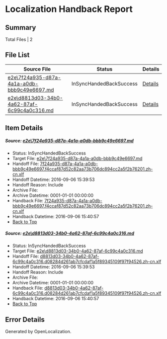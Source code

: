 # <a name='report-top'></a> Localization Handback Report

## Summary
 Total Files | 2

## File List
 Source File | Status | Details 
 ----------- | ------ | ------- 
 [e2e\7f24a935-d87a-4a1a-a0db-bbb9c49e6697.md](https://github.com/OpenLocalizationTestOrg/ol-test0/blob/1818a0fd51991cf95c9ea55f39c729d770529a5d/e2e/7f24a935-d87a-4a1a-a0db-bbb9c49e6697.md) | InSyncHandedBackSuccess | [Details](#dc7d7f90d00c6657b219f926a3d6d7fed22d43be1)
 [e2e\d8813d03-34b0-4a62-87af-6c99c4a0c316.md](https://github.com/OpenLocalizationTestOrg/ol-test0/blob/1818a0fd51991cf95c9ea55f39c729d770529a5d/e2e/d8813d03-34b0-4a62-87af-6c99c4a0c316.md) | InSyncHandedBackSuccess | [Details](#356a9268e96acd55de2a66c67359d57c7b965e522)

## Item Details
##### <a name='dc7d7f90d00c6657b219f926a3d6d7fed22d43be1'></a> Source: [e2e\7f24a935-d87a-4a1a-a0db-bbb9c49e6697.md](https://github.com/OpenLocalizationTestOrg/ol-test0/blob/1818a0fd51991cf95c9ea55f39c729d770529a5d/e2e/7f24a935-d87a-4a1a-a0db-bbb9c49e6697.md)
* Status: InSyncHandedBackSuccess
* Target File: [e2e\7f24a935-d87a-4a1a-a0db-bbb9c49e6697.md](https://github.com/OpenLocalizationTestOrg/ol-test0-zhcn/blob/2bcf0fa00676618a82382738d35e747aebdc155e/e2e/7f24a935-d87a-4a1a-a0db-bbb9c49e6697.md)
* Handoff File: [7f24a935-d87a-4a1a-a0db-bbb9c49e6697.f4ccaf87d52c82aa73b706dc894cc2a5f2b76201.zh-cn.xlf](https://github.com/OpenLocalizationTestOrg/ol-test0-handoff/blob/b24f67a3fc6ff8bf049abc1496f620739976bfef/ol-handoff/OpenLocalizationTestOrg/ol-test0-zhcn/ci/ht/7f24a935-d87a-4a1a-a0db-bbb9c49e6697.f4ccaf87d52c82aa73b706dc894cc2a5f2b76201.zh-cn.xlf)
* Handoff Datetime: 2016-09-06 15:39:53
* Handoff Reason: Include
* Archive File: 
* Archive Datetime: 0001-01-01 00:00:00
* Handback File: [7f24a935-d87a-4a1a-a0db-bbb9c49e6697.f4ccaf87d52c82aa73b706dc894cc2a5f2b76201.zh-cn.xlf](https://github.com/OpenLocalizationTestOrg/ol-test0-handback/blob/321791be281f028fa53b0a9b8bbc8af7903cc4a4/ol-handback/OpenLocalizationTestOrg/ol-test0-zhcn/ci/ht/7f24a935-d87a-4a1a-a0db-bbb9c49e6697.f4ccaf87d52c82aa73b706dc894cc2a5f2b76201.zh-cn.xlf)
* Handback Datetime: 2016-09-06 15:40:57
* [Back to Top](#report-top)

##### <a name='356a9268e96acd55de2a66c67359d57c7b965e522'></a> Source: [e2e\d8813d03-34b0-4a62-87af-6c99c4a0c316.md](https://github.com/OpenLocalizationTestOrg/ol-test0/blob/1818a0fd51991cf95c9ea55f39c729d770529a5d/e2e/d8813d03-34b0-4a62-87af-6c99c4a0c316.md)
* Status: InSyncHandedBackSuccess
* Target File: [e2e\d8813d03-34b0-4a62-87af-6c99c4a0c316.md](https://github.com/OpenLocalizationTestOrg/ol-test0-zhcn/blob/2bcf0fa00676618a82382738d35e747aebdc155e/e2e/d8813d03-34b0-4a62-87af-6c99c4a0c316.md)
* Handoff File: [d8813d03-34b0-4a62-87af-6c99c4a0c316.d08284d261ab7cfcdaf1a5f89345109f97f94526.zh-cn.xlf](https://github.com/OpenLocalizationTestOrg/ol-test0-handoff/blob/b24f67a3fc6ff8bf049abc1496f620739976bfef/ol-handoff/OpenLocalizationTestOrg/ol-test0-zhcn/ci/ht/d8813d03-34b0-4a62-87af-6c99c4a0c316.d08284d261ab7cfcdaf1a5f89345109f97f94526.zh-cn.xlf)
* Handoff Datetime: 2016-09-06 15:39:53
* Handoff Reason: Include
* Archive File: 
* Archive Datetime: 0001-01-01 00:00:00
* Handback File: [d8813d03-34b0-4a62-87af-6c99c4a0c316.d08284d261ab7cfcdaf1a5f89345109f97f94526.zh-cn.xlf](https://github.com/OpenLocalizationTestOrg/ol-test0-handback/blob/321791be281f028fa53b0a9b8bbc8af7903cc4a4/ol-handback/OpenLocalizationTestOrg/ol-test0-zhcn/ci/ht/d8813d03-34b0-4a62-87af-6c99c4a0c316.d08284d261ab7cfcdaf1a5f89345109f97f94526.zh-cn.xlf)
* Handback Datetime: 2016-09-06 15:40:57
* [Back to Top](#report-top)


## Error Details

Generated by OpenLocalization.
